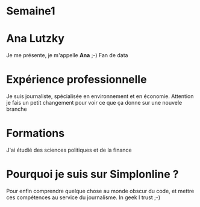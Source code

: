 # Semaine1
# Ana Lutzky
Je me présente, je m'appelle **Ana** ;-) Fan de data
# Expérience professionnelle
Je suis journaliste, spécialisée en environnement et en économie. Attention je fais un petit changement pour voir ce que ça donne sur une nouvele branche
# Formations
J'ai étudié des sciences politiques et de la finance
# Pourquoi je suis sur Simplonline ?
Pour enfin comprendre quelque chose au monde obscur du code, et mettre ces compétences au service du journalisme. In geek I trust ;-)

